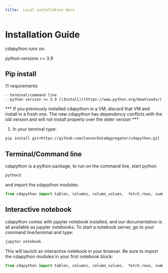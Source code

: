 ```yaml
---
title:  Local installation docs
---
```


# Installation Guide

cdapython runs on:

python versions >= 3.9

## Pip install

!!! requirements

    - terminal/command line
    - python version >= 3.9 [(Install)](https://www.python.org/downloads/)

*** If you previously installed cdapython in a VM, discard that VM and install in a fresh one. The new cdapython has dependency conflicts with the old version and will not install properly over the older version ***

1. In your terminal type:

  ```bash
  pip install git+https://github.com/CancerDataAggregator/cdapython.git
  ```
## Terminal/Command line

cdapython is a python package, to run on the command line, start python

```bash
python3
```
and import the cdapython modules:

```python
from cdapython import tables, columns, column_values,  fetch_rows, summary_counts
```
## Interactive notebook

cdapython comes with jupyter notebook installed, and our documentation is all available as jupyter notebooks. To start a notebook server, go to your command line/terminal and type:

```bash
jupyter notebook
```
This will launch an interactive notebook in your browser. Be sure to import the cdapython modules in your first notebook block:

```python
from cdapython import tables, columns, column_values,  fetch_rows, summary_counts
```



